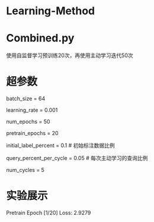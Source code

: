 # Learning-Method

# Combined.py

使用自监督学习预训练20次，再使用主动学习迭代50次

# 超参数

batch_size = 64

learning_rate = 0.001

num_epochs = 50

pretrain_epochs = 20

initial_label_percent = 0.1  # 初始标注数据比例

query_percent_per_cycle = 0.05  # 每次主动学习的查询比例

num_cycles = 5

# 实验展示

Pretrain Epoch [1/20] Loss: 2.9279

